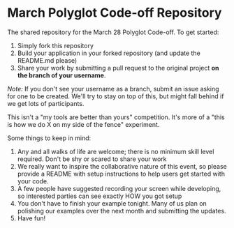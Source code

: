 March Polyglot Code-off Repository
==============

The shared repository for the March 28 Polyglot Code-off. To get started:

1. Simply fork this repository
2. Build your application in your forked repository (and update the README.md please)
3. Share your work by submitting a pull request to the original project **on the branch of your username**.

*Note:* If you don't see your username as a branch, submit an issue asking for one to be created. We'll try to stay on top of this, but might fall behind if we get lots of participants. 

This isn't a "my tools are better than yours" competition. It's more of a "this is how we do X on my side of the fence" experiment.

Some things to keep in mind:
1. Any and all walks of life are welcome; there is no minimum skill level required. Don't be shy or scared to share your work
2. We really want to inspire the collaborative nature of this event, so please provide a README with setup instructions to help users get started with your code. 
3. A few people have suggested recording your screen while developing, so interested parties can see exactly HOW you got setup
4. You don't have to finish your example tonight. Many of us plan on polishing our examples over the next month and submitting the updates.
5. Have fun!
